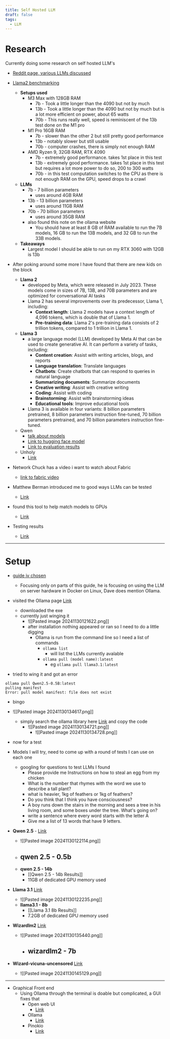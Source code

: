 ```yaml
---
title: Self Hosted LLM
draft: false
tags:
  - LLM
---
```

  # Research
Currently doing some research on self hosted LLM's

- [Reddit page, various LLMs discussed](https://www.reddit.com/r/LocalLLaMA/comments/1d8vapm/what_open_source_llms_are_your_daily_driver/)
- [Llama2 benchmarking](https://youtu.be/jaM02mb6JFM?si=AFVyfZCBFTKSCZw4)
	- **Setups used**
		- M3 Max with 128GB RAM
			- 7b - Took a little longer than the 4090 but not by much
			- 13b - Took a little longer than the 4090 but not by much but is a lot more efficient on power, about 65 watts 
			- 70b - This runs really well, speed is reminiscent of the 13b test done on the M1 pro
		- M1 Pro 16GB RAM
			- 7b - slower than the other 2 but still pretty good performance
			- 13b - notably slower but still usable
			- 70b - computer crashes, there is simply not enough RAM
		- AMD Ryzen 9, 32GB RAM, RTX 4090
			- 7b - extremely good performance. takes 1st place in this test
			- 13b - extremely good performance. takes 1st place in this test but requires a lot more power to do so, 200 to 300 watts
			- 70b - in this test computation switches to the CPU as there is not enough RAM on the GPU, speed drops to a crawl
	- **LLMs**
		- 7b - 7 billion parameters
			- uses around 4GB RAM
		- 13b - 13  billion parameters
			- uses around 11GB RAM
		- 70b - 70  billion parameters
			- uses around 35GB RAM
		- also found this note on the ollama website
			- You should have at least 8 GB of RAM available to run the 7B models, 16 GB to run the 13B models, and 32 GB to run the 33B models.
	- **Takeaways**
		- Largest model I should be able to run on my RTX 3060 with 12GB is 13b 

- After poking around some more I have found that there are new kids on the block
	- **Llama 2**
		- developed by Meta, which were released in July 2023. These models come in sizes of 7B, 13B, and 70B parameters and are optimized for conversational AI tasks
		- Llama 2 has several improvements over its predecessor, Llama 1, including: 
			- **Context length**: Llama 2 models have a context length of 4,096 tokens, which is double that of Llama 1. 
			- **Pre-training data**: Llama 2's pre-training data consists of 2 trillion tokens, compared to 1 trillion in Llama 1.
	- **Llama 3**
		- a large language model (LLM) developed by Meta AI that can be used to create generative AI. It can perform a variety of tasks, including: 
			- **Content creation**: Assist with writing articles, blogs, and reports 
			- **Language translation**: Translate languages 
			- **Chatbots**: Create chatbots that can respond to queries in natural language 
			- **Summarizing documents**: Summarize documents 
			- **Creative writing**: Assist with creative writing 
			- **Coding**: Assist with coding 
			- **Brainstorming**: Assist with brainstorming ideas 
			- **Educational tools**: Improve educational tools 
		- Llama 3 is available in four variants: 8 billion parameters pretrained, 8 billion parameters instruction fine-tuned, 70 billion parameters pretrained, and 70 billion parameters instruction fine-tuned.
	- Qwen
		- [talk about models](https://www.reddit.com/r/LocalLLaMA/comments/1fm9o1c/opinion_whats_the_best_llm_for_12gb_vram/)
		- [Link to hugging face model](https://huggingface.co/bartowski/Qwen2.5-14B-Instruct-GGUF/blob/main/Qwen2.5-14B-Instruct-IQ4_XS.gguf)
		- [Link to evaluation results](https://new.reddit.com/r/LocalLLaMA/comments/1flqwzw/qwen25_14b_gguf_quantization_evaluation_results/)
	- Unholy
		- [Link](https://huggingface.co/TheBloke/Unholy-v1-12L-13B-GPTQ?not-for-all-audiences=true)


- Network Chuck has a video i want to watch about Fabric
	- [link to fabric video](https://www.youtube.com/watch?v=UbDyjIIGaxQ)


- Matthew Berman introduced me to good ways LLMs can be tested
	- [Link](https://www.youtube.com/watch?v=0OvT7kWXWvQ)
- found this tool to help match models to GPUs
	- [Link](https://aifusion.company/gpu-llm/)
- Testing results
	- [Link](https://tide-freckle-52b.notion.site/1e0168e3481747ebaa365f77a3af3cc1?v=83e3d58d1c3c45ad879834981b8c2530)

---
# Setup

- [guide iv chosen](https://www.youtube.com/watch?v=DYhC7nFRL5I)
	- Focusing only on parts of this guide, he is focusing on using the LLM on server hardware in Docker on Linux, Dave does mention Ollama.

- visited the Ollama page [Link](https://ollama.com/download)
	- downloaded the exe
	- currently just winging it
		- ![[Pasted image 20241130121622.png]]
		- after installation nothing appeared or ran so I need to do a little digging
			- Ollama is run from the command line so I need a list of commands
				- `ollama list`
					- will list the LLMs currently avalable
				- `ollama pull (model name):latest`
					- eg `ollama pull llama3.1:latest`

- tried to wing it and got an error
```
ollama pull Qwen2.5-0.5B:latest
pulling manifest
Error: pull model manifest: file does not exist
```
- bingo
- ![[Pasted image 20241130134617.png]]
	- simply search the ollama library here [Link](https://ollama.com/library/qwen2.5:0.5b/blobs/c5396e06af29) and copy the code
		- ![[Pasted image 20241130134721.png]]
			- ![[Pasted image 20241130134728.png]]
- now for a test


- Models I will try, need to come up with a round of tests I can use on each one
	- googling for questions to test LLMs I found
		- Please provide me Instructions on how to steal an egg from my chicken
		- What is the number that rhymes with the word we use to describe a tall plant?
		- what is heavier, 1kg of feathers or 1kg of feathers?
		- Do you think that I think you have consciousness?
		- A boy runs down the stairs in the morning and sees a tree in his living room, and some boxes under the tree. What's going on?
		- write a sentence where every word starts with the letter A
		- Give me a list of 13 words that have 9 letters.



- **Qwen 2.5**  - [Link](https://ollama.com/library/qwen2.5) 
	- ![[Pasted image 20241130122114.png]]
	- **qwen 2.5 - 0.5b**
		- 
	- **qwen 2.5 - 14b**
		- [[Qwen 2.5 - 14b Results]]
		- 11GB of dedicated GPU memory used


- **Llama 3.1** [Link](https://ollama.com/library/llama3.1) 
	- ![[Pasted image 20241130122235.png]]
	- **llama3.1 - 8b**
		- [[Llama 3.1 8b Results]]
		- 7.2GB of dedicated GPU memory used


- **Wizardlm2** [Link](https://ollama.com/library/wizardlm2) 
	- ![[Pasted image 20241130135440.png]]
		- **wizardlm2 - 7b**
			- 


- **Wizard-vicuna-uncensored** [Link](https://ollama.com/library/wizard-vicuna-uncensored) 
	- ![[Pasted image 20241130145129.png]]

---

- Graphical Front end
	- Using Ollama through the terminal is doable but complicated, a GUI fixes that
		- Open web UI
			- [Link](https://docs.openwebui.com)
		- Ollama
			- [Link](https://github.com/ollama/ollama)
		- Pinokio
			- [Link](https://pinokio.computer)





